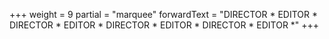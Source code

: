 +++
weight = 9
partial = "marquee"
forwardText = "DIRECTOR * EDITOR * DIRECTOR * EDITOR * DIRECTOR * EDITOR * DIRECTOR * EDITOR *"
+++
